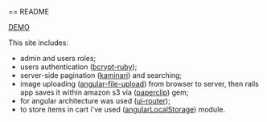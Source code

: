 == README

[DEMO](http://railsangular-internet-store.herokuapp.com)

This site includes:

- admin and users roles;
- users authentication ([bcrypt-ruby](https://github.com/codahale/bcrypt-ruby));
- server-side pagination ([kaminari](https://github.com/amatsuda/kaminari)) and searching;
- image uploading ([angular-file-upload](https://github.com/danialfarid/angular-file-upload)) from browser to server, then rails app saves it within amazon s3 via ([paperclip](https://github.com/thoughtbot/paperclip)) gem;
- for angular architecture was used ([ui-router](https://github.com/angular-ui/ui-router));
- to store items in cart i've used ([angularLocalStorage](https://github.com/agrublev/angularLocalStorage)) module. 
